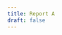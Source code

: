 ```yaml
---
title: Report A
draft: false
---
```




 <!-- project aims, background/literature review, precise problem statement, details of progress so far -->